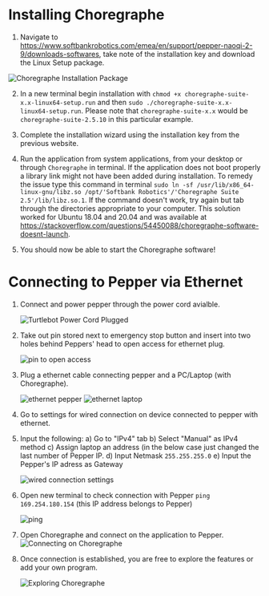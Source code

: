 # Installing Choregraphe

1) Navigate to https://www.softbankrobotics.com/emea/en/support/pepper-naoqi-2-9/downloads-softwares, take note of the installation key and download the Linux Setup package.  
  
![Choregraphe Installation Package](Images/ChoregrapheInstall.jpg)  
  
2) In a new terminal begin installation with `chmod +x choregraphe-suite-x.x-linux64-setup.run` and then `sudo ./choregraphe-suite-x.x-linux64-setup.run`. Please note that `choregraphe-suite-x.x` would be `choregraphe-suite-2.5.10` in this particular example.
  
3) Complete the installation wizard using the installation key from the previous website.  
  
4) Run the application from system applications, from your desktop or through `Choregraphe` in terminal. If the application does not boot properly a library link might not have been added during installation. To remedy the issue type this command in terminal `sudo ln -sf /usr/lib/x86_64-linux-gnu/libz.so /opt/'Softbank Robotics'/'Choregraphe Suite 2.5'/lib/libz.so.1`. If the command doesn't work, try again but tab through the directories appropriate to your computer. This solution worked for Ubuntu 18.04 and 20.04 and was available at https://stackoverflow.com/questions/54450088/choregraphe-software-doesnt-launch.  
  
5) You should now be able to start the Choregraphe software!  
  
# Connecting to Pepper via Ethernet
1) Connect and power pepper through the power cord avialble.

   ![Turtlebot Power Cord Plugged](Images/p3.jpg)
   
2) Take out pin stored next to emergency stop button and insert into two holes behind Peppers' head to open access for ethernet plug.
   
   ![pin to open access](Images/p4.jpg)
  
3) Plug a ethernet cable connecting pepper and a PC/Laptop (with Choregraphe).

   ![ethernet pepper](Images/p1.jpg)
   ![ethernet laptop](Images/p2.jpg)
   
4) Go to settings for wired connection on device connected to pepper with ethernet.

5) Input the following:
   a) Go to "IPv4" tab
   b) Select "Manual" as IPv4 method
   c) Assign laptop an address (in the below case just changed the last number of Pepper IP.
   d) Input Netmask `255.255.255.0`
   e) Input the Pepper's IP adress as Gateway
   
   ![wired connection settings](Images/pp3.png)
   
6) Open new terminal to check connection with Pepper `ping 169.254.180.154` (this IP address belongs to Pepper)
   
   ![ping](Images/pp1.png)

7) Open Choregraphe and connect on the application to Pepper.
  ![Connecting on Choregraphe](Images/pp5.png)

8) Once connection is established, you are free to explore the features or add your own program.
   
   ![Exploring Choregraphe](Images/pp2.png)

